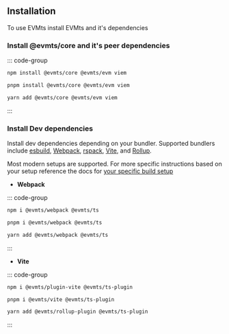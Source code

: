 ## Installation

To use EVMts install EVMts and it's dependencies

### Install @evmts/core and it's peer dependencies

::: code-group

```bash [npm]
npm install @evmts/core @evmts/evm viem
```

```bash [pnpm]
pnpm install @evmts/core @evmts/evm viem
```

```bash [yarn]
yarn add @evmts/core @evmts/evm viem
```

:::

### Install Dev dependencies

Install dev dependencies depending on your bundler.   Supported bundlers include [esbuild](https://esbuild.github.io/), [Webpack](https://webpack.js.org/), [rspack](https://www.rspack.dev/guide/introduction.html), [Vite](https://vitejs.dev/), and [Rollup](https://github.com/rollup/rollup).

Most modern setups are supported.   For more specific instructions based on your setup reference the docs for [your specific build setup](./configuration.md)

- **Webpack**

::: code-group

```bash [npm]
npm i @evmts/webpack @evmts/ts
```

```bash [pnpm]
pnpm i @evmts/webpack @evmts/ts
```

```bash [yarn]
yarn add @evmts/webpack @evmts/ts
```

:::

- **Vite**

::: code-group

```bash [npm]
npm i @evmts/plugin-vite @evmts/ts-plugin
```

```bash [pnpm]
pnpm i @evmts/vite @evmts/ts-plugin
```

```bash [yarn]
yarn add @evmts/rollup-plugin @evmts/ts-plugin
```

:::

